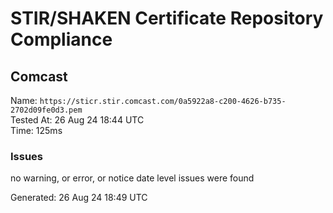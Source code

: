 # STIR/SHAKEN Certificate Repository Compliance

## Comcast

Name: `https://sticr.stir.comcast.com/0a5922a8-c200-4626-b735-2702d09fe0d3.pem`\
Tested At: 26 Aug 24 18:44 UTC\
Time: 125ms

### Issues

no warning, or error, or notice date level issues were found

Generated: 26 Aug 24 18:49 UTC